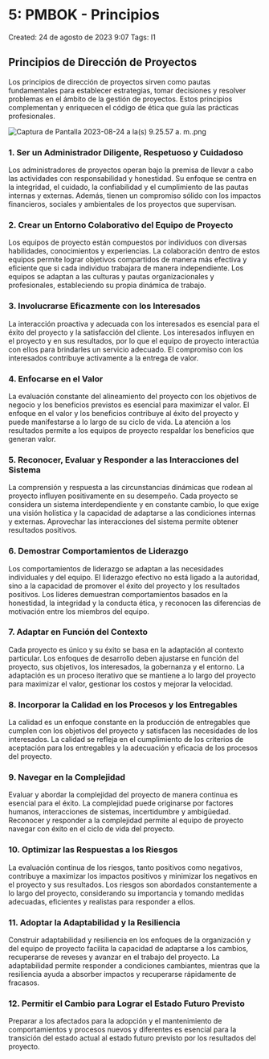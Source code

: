 # 5: PMBOK - Principios

Created: 24 de agosto de 2023 9:07
Tags: I1

## Principios de Dirección de Proyectos

Los principios de dirección de proyectos sirven como pautas fundamentales para establecer estrategias, tomar decisiones y resolver problemas en el ámbito de la gestión de proyectos. Estos principios complementan y enriquecen el código de ética que guía las prácticas profesionales.

![Captura de Pantalla 2023-08-24 a la(s) 9.25.57 a. m..png](5%20PMBOK%20-%20Principios%20c6fed01de1ac4c84ae6787fbdf054fe9/Captura_de_Pantalla_2023-08-24_a_la(s)_9.25.57_a._m..png)

### 1. Ser un Administrador Diligente, Respetuoso y Cuidadoso

Los administradores de proyectos operan bajo la premisa de llevar a cabo las actividades con responsabilidad y honestidad. Su enfoque se centra en la integridad, el cuidado, la confiabilidad y el cumplimiento de las pautas internas y externas. Además, tienen un compromiso sólido con los impactos financieros, sociales y ambientales de los proyectos que supervisan.

### 2. Crear un Entorno Colaborativo del Equipo de Proyecto

Los equipos de proyecto están compuestos por individuos con diversas habilidades, conocimientos y experiencias. La colaboración dentro de estos equipos permite lograr objetivos compartidos de manera más efectiva y eficiente que si cada individuo trabajara de manera independiente. Los equipos se adaptan a las culturas y pautas organizacionales y profesionales, estableciendo su propia dinámica de trabajo.

### 3. Involucrarse Eficazmente con los Interesados

La interacción proactiva y adecuada con los interesados es esencial para el éxito del proyecto y la satisfacción del cliente. Los interesados influyen en el proyecto y en sus resultados, por lo que el equipo de proyecto interactúa con ellos para brindarles un servicio adecuado. El compromiso con los interesados contribuye activamente a la entrega de valor.

### 4. Enfocarse en el Valor

La evaluación constante del alineamiento del proyecto con los objetivos de negocio y los beneficios previstos es esencial para maximizar el valor. El enfoque en el valor y los beneficios contribuye al éxito del proyecto y puede manifestarse a lo largo de su ciclo de vida. La atención a los resultados permite a los equipos de proyecto respaldar los beneficios que generan valor.

### 5. Reconocer, Evaluar y Responder a las Interacciones del Sistema

La comprensión y respuesta a las circunstancias dinámicas que rodean al proyecto influyen positivamente en su desempeño. Cada proyecto se considera un sistema interdependiente y en constante cambio, lo que exige una visión holística y la capacidad de adaptarse a las condiciones internas y externas. Aprovechar las interacciones del sistema permite obtener resultados positivos.

### 6. Demostrar Comportamientos de Liderazgo

Los comportamientos de liderazgo se adaptan a las necesidades individuales y del equipo. El liderazgo efectivo no está ligado a la autoridad, sino a la capacidad de promover el éxito del proyecto y los resultados positivos. Los líderes demuestran comportamientos basados en la honestidad, la integridad y la conducta ética, y reconocen las diferencias de motivación entre los miembros del equipo.

### 7. Adaptar en Función del Contexto

Cada proyecto es único y su éxito se basa en la adaptación al contexto particular. Los enfoques de desarrollo deben ajustarse en función del proyecto, sus objetivos, los interesados, la gobernanza y el entorno. La adaptación es un proceso iterativo que se mantiene a lo largo del proyecto para maximizar el valor, gestionar los costos y mejorar la velocidad.

### 8. Incorporar la Calidad en los Procesos y los Entregables

La calidad es un enfoque constante en la producción de entregables que cumplen con los objetivos del proyecto y satisfacen las necesidades de los interesados. La calidad se refleja en el cumplimiento de los criterios de aceptación para los entregables y la adecuación y eficacia de los procesos del proyecto.

### 9. Navegar en la Complejidad

Evaluar y abordar la complejidad del proyecto de manera continua es esencial para el éxito. La complejidad puede originarse por factores humanos, interacciones de sistemas, incertidumbre y ambigüedad. Reconocer y responder a la complejidad permite al equipo de proyecto navegar con éxito en el ciclo de vida del proyecto.

### 10. Optimizar las Respuestas a los Riesgos

La evaluación continua de los riesgos, tanto positivos como negativos, contribuye a maximizar los impactos positivos y minimizar los negativos en el proyecto y sus resultados. Los riesgos son abordados constantemente a lo largo del proyecto, considerando su importancia y tomando medidas adecuadas, eficientes y realistas para responder a ellos.

### 11. Adoptar la Adaptabilidad y la Resiliencia

Construir adaptabilidad y resiliencia en los enfoques de la organización y del equipo de proyecto facilita la capacidad de adaptarse a los cambios, recuperarse de reveses y avanzar en el trabajo del proyecto. La adaptabilidad permite responder a condiciones cambiantes, mientras que la resiliencia ayuda a absorber impactos y recuperarse rápidamente de fracasos.

### 12. Permitir el Cambio para Lograr el Estado Futuro Previsto

Preparar a los afectados para la adopción y el mantenimiento de comportamientos y procesos nuevos y diferentes es esencial para la transición del estado actual al estado futuro previsto por los resultados del proyecto.